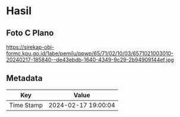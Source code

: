 # Hasil

## Foto C Plano

https://sirekap-obj-formc.kpu.go.id/1abe/pemilu/ppwp/65/71/02/10/03/6571021003010-20240217-185840--de43ebdb-1640-4349-9c29-2b94909144ef.jpg


## Metadata

| Key        | Value               |
| ---------- | ------------------- |
| Time Stamp | 2024-02-17 19:00:04 |



